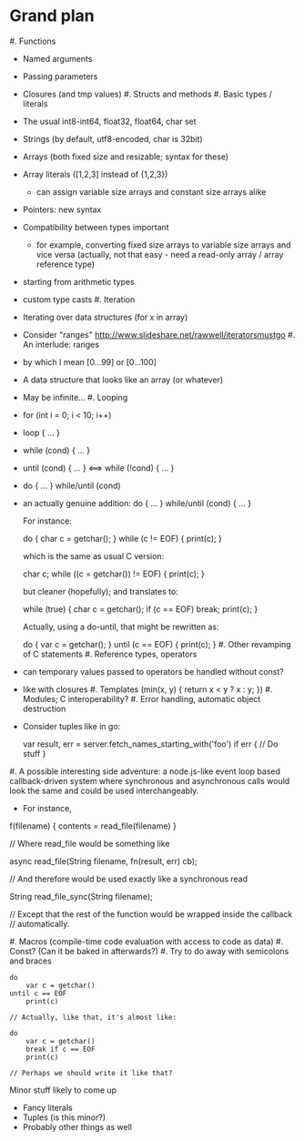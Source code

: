 # Grand plan

#. Functions
  - Named arguments
  - Passing parameters
  - Closures (and tmp values)
#. Structs and methods
#. Basic types / literals
  - The usual int8-int64, float32, float64, char set
  - Strings (by default, utf8-encoded, char is 32bit)
  - Arrays (both fixed size and resizable; syntax for these)
  - Array literals ([1,2,3] instead of {1,2,3})
    - can assign variable size arrays and constant size arrays alike
  - Pointers: new syntax
  - Compatibility between types important
	- for example, converting fixed size arrays to variable size arrays and vice
	  versa (actually, not that easy - need a read-only array / array reference
	  type)
  - starting from arithmetic types
  - custom type casts
#. Iteration
  - Iterating over data structures (for x in array)
  - Consider "ranges" http://www.slideshare.net/rawwell/iteratorsmustgo
#. An interlude: ranges
  - by which I mean [0...99] or [0...100] 
  - A data structure that looks like an array (or whatever)
  - May be infinite...
#. Looping
  - for (int i = 0; i < 10; i++)
  - loop { ... }
  - while (cond) { ... }
  - until (cond) { ... } <==> while (!cond) { ... }
  - do { ... } while/until (cond)
  - an actually genuine addition:
    do { ... } while/until (cond) { ... }

	For instance:

	do {
		char c = getchar();
	} while (c != EOF) {
		print(c);
	}

	which is the same as usual C version:
	
	char c;
	while ((c = getchar()) != EOF) {
		print(c);
	}

	but cleaner (hopefully); and translates to:

	while (true) {
		char c = getchar();
		if (c == EOF)
			break;
		print(c);
	}

	Actually, using a do-until, that might be rewritten as:

	do {
		var c = getchar();
	} until (c == EOF) {
		print(c);
	}
#. Other revamping of C statements
#. Reference types, operators
  - can temporary values passed to operators be handled without const?
  - like with closures
#. Templates (min(x, y) { return x < y ? x : y; })
#. Modules; C interoperability?
#. Error handling, automatic object destruction
  - Consider tuples like in go:

    var result, err = server.fetch_names_starting_with('foo')
	if err {
		// Do stuff
	}

#. A possible interesting side adventure: a node.js-like event loop based
callback-driven system where synchronous and asynchronous calls would look the
same and could be used interchangeably.
  - For instance,

  f(filename) {
      contents = read_file(filename)
  }

  // Where read_file would be something like

  async read_file(String filename, fn(result, err) cb);

  // And therefore would be used exactly like a synchronous read

  String read_file_sync(String filename);

  // Except that the rest of the function would be wrapped inside the callback
  // automatically.

#. Macros (compile-time code evaluation with access to code as data)
#. Const? (Can it be baked in afterwards?)
#. Try to do away with semicolons and braces

	do
		var c = getchar()
	until c == EOF
		print(c)

	// Actually, like that, it's almost like:

	do
		var c = getchar()
		break if c == EOF
		print(c)

	// Perhaps we should write it like that?

Minor stuff likely to come up

- Fancy literals
- Tuples (is this minor?)
- Probably other things as well


